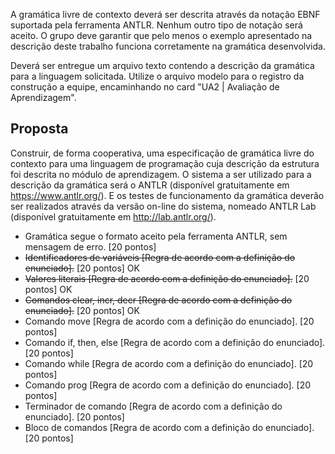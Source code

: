 A gramática livre de contexto deverá ser descrita através da notação EBNF suportada pela ferramenta ANTLR. Nenhum outro tipo de notação será aceito. O grupo deve garantir que pelo menos o exemplo apresentado na descrição deste trabalho funciona corretamente na gramática desenvolvida.

Deverá ser entregue um arquivo texto contendo a descrição da gramática para a linguagem solicitada. Utilize o arquivo modelo para o registro da construção a equipe, encaminhando no card "UA2 | Avaliação de Aprendizagem".

## Proposta
 Construir, de forma cooperativa, uma especificação de gramática livre do contexto para uma linguagem de programação cuja descrição da estrutura foi descrita no módulo de aprendizagem. O sistema a ser utilizado para a descrição da gramática será o ANTLR (disponível gratuitamente em https://www.antlr.org/). E os testes de funcionamento da gramática deverão ser realizados através da versão on-line do sistema, nomeado ANTLR Lab (disponível gratuitamente em http://lab.antlr.org/).


- Gramática segue o formato aceito pela ferramenta ANTLR, sem mensagem de erro. [20 pontos]
- ~~Identificadores de variáveis [Regra de acordo com a definição do enunciado].~~ [20 pontos] OK
- ~~Valores literais [Regra de acordo com a definição do enunciado].~~ [20 pontos] OK
- ~~Comandos clear, incr, decr [Regra de acordo com a definição do enunciado].~~ [20 pontos] OK
- Comando move [Regra de acordo com a definição do enunciado]. [20 pontos]
- Comando if, then, else [Regra de acordo com a definição do enunciado]. [20 pontos]
- Comando while [Regra de acordo com a definição do enunciado]. [20 pontos]
- Comando prog [Regra de acordo com a definição do enunciado]. [20 pontos]
- Terminador de comando [Regra de acordo com a definição do enunciado]. [20 pontos]
- Bloco de comandos [Regra de acordo com a definição do enunciado]. [20 pontos]